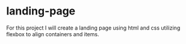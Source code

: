 # landing-page
For this project I will create a landing page using html and css utilizing flexbox to align containers and items.